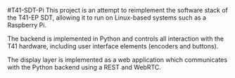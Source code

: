 #T41-SDT-Pi
This project is an attempt to reimplement the software stack of the T41-EP SDT, allowing it to run on Linux-based systems such as a Raspberry Pi.

The backend is implemented in Python and controls all interaction with the T41 hardware, including user interface elements (encoders and buttons).

The display layer is implemented as a web application which communicates with the Python backend using a REST and WebRTC.

